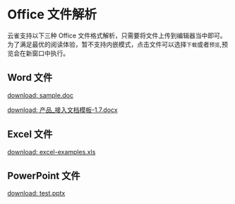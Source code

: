 # Office 文件解析

云雀支持以下三种 Office 文件格式解析，只需要将文件上传到编辑器当中即可。为了满足最优的阅读体验，暂不支持内嵌模式，点击文件可以选择`下载`或者`预览`,预览会在新窗口中执行。


## Word 文件

[download: sample.doc](https://private-alipayobjects.alipay.com/alipay-rmsdeploy-image/skylark-dev/doc/6/f6efc2f857b456b0.doc)

[download: 产品_接入文档模板-1.7.docx](https://private-alipayobjects.alipay.com/alipay-rmsdeploy-image/skylark/docx/3/af4afd9616cecf68.docx) 

## Excel 文件

[download: excel-examples.xls](https://private-alipayobjects.alipay.com/alipay-rmsdeploy-image/skylark-dev/xls/6/eaf713d6b43bb644.xls)


## PowerPoint 文件

[download: test.pptx](https://private-alipayobjects.alipay.com/alipay-rmsdeploy-image/skylark-dev/pptx/6/36fc970ff143f4e0.pptx) 